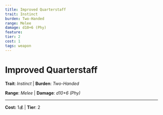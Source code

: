 ```yaml
---
title: Improved Quarterstaff
trait: Instinct
burden: Two-Handed
range: Melee
damage: d10+6 (Phy)
feature: 
tier: 2
cost: 1
tags: weapon
---
```

# Improved Quarterstaff

**Trait**: _Instinct_ | **Burden**: _Two-Handed_

**Range**: _Melee_ | **Damage**: _d10+6 (Phy)_

___
**Cost:** 1💰 | **Tier**: 2

